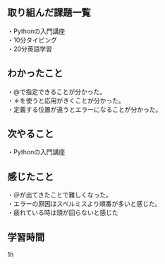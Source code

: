 ## 取り組んだ課題一覧
・Pythonの入門講座
<br>・10分タイピング
<br>・20分英語学習


## わかったこと
・@で指定できることが分かった。
<br>・＊を使うと応用がきくことが分かった。
<br>・定義する位置が違うとエラーになることが分かった。


## 次やること
・Pythonの入門講座

## 感じたこと
・＠が出てきたことで難しくなった。
<br>・エラーの原因はスペルミスより順番が多いと感じた。
<br>・疲れている時は頭が回らないと感じた

## 学習時間
1h
